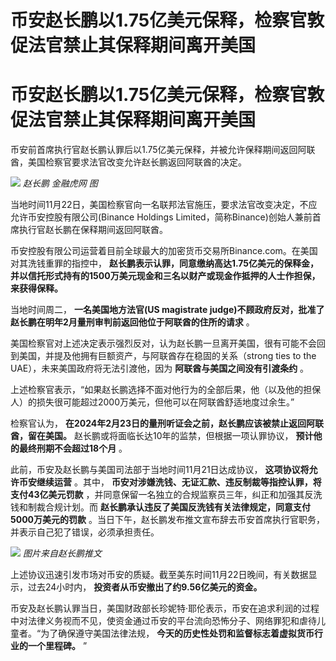 # 币安赵长鹏以1.75亿美元保释，检察官敦促法官禁止其保释期间离开美国

# 币安赵长鹏以1.75亿美元保释，检察官敦促法官禁止其保释期间离开美国

币安前首席执行官赵长鹏认罪后以1.75亿美元保释，并被允许保释期间返回阿联酋，美国检察官要求法官改变允许赵长鹏返回阿联酋的决定。

![](https://inews.gtimg.com/om_bt/Okmar4KNjHTiNqoDvNlhGkKHekDSbzRxaf1kBxWgsfO58AA/1000)
_赵长鹏 金融虎网 图_

当地时间11月22日，美国检察官向一名联邦法官施压，要求法官改变决定，不应允许币安控股有限公司(Binance Holdings
Limited，简称Binance)创始人兼前首席执行官赵长鹏在保释期间返回阿联酋。

币安控股有限公司运营着目前全球最大的加密货币交易所Binance.com。在美国对其洗钱重罪的指控中，
**赵长鹏表示认罪，同意缴纳高达1.75亿美元的保释金，并以信托形式持有的1500万美元现金和三名以财产或现金作抵押的人士作担保，来获得保释。**

当地时间周二， **一名美国地方法官(US magistrate judge)不顾政府反对，批准了赵长鹏在明年2月量刑审判前返回他位于阿联酋的住所的请求**
。

美国检察官对上述决定表示强烈反对，认为赵长鹏一旦离开美国，很有可能不会回到美国，并提及他拥有巨额资产，与阿联酋存在稳固的关系（strong ties to
the UAE），未来美国政府将无法引渡他，因为 **阿联酋与美国之间没有引渡条约** 。

上述检察官表示，“如果赵长鹏选择不面对他行为的全部后果，他（以及他的担保人）的损失很可能超过2000万美元，但他可以在阿联酋舒适地度过余生。”

检察官认为， **在2024年2月23日的量刑听证会之前，赵长鹏应该被禁止返回阿联酋，留在美国。** 赵长鹏或将面临长达10年的监禁，但根据一项认罪协议，
**预计他的最终刑期不会超过18个月** 。

此前，币安及赵长鹏与美国司法部于当地时间11月21日达成协议， **这项协议将允许币安继续运营** 。其中，
**币安对涉嫌洗钱、无证汇款、违反制裁等指控认罪，将支付43亿美元罚款** ，并同意保留一名独立的合规监察员三年，纠正和加强其反洗钱和制裁合规计划。而
**赵长鹏承认违反了美国反洗钱有关法律规定，同意支付5000万美元的罚款**
。当日下午，赵长鹏发布推文宣布辞去币安首席执行官职务，并表示自己犯了错误，必须承担责任。

![](https://inews.gtimg.com/om_bt/OOi2lMxipPa8KZe_o1Bk9E9FOP0aIrfoZiBD3uVktZzDkAA/1000)
_图片来自赵长鹏推文_

上述协议迅速引发市场对币安的质疑。截至美东时间11月22日晚间，有关数据显示，过去24小时内， **投资者从币安撤出了约9.56亿美元的资金。**

币安及赵长鹏认罪当日，美国财政部长珍妮特·耶伦表示，币安在追求利润的过程中对法律义务视而不见，使资金通过币安的平台流向恐怖分子、网络罪犯和虐待儿童者。“为了确保遵守美国法律法规，
**今天的历史性处罚和监督标志着虚拟货币行业的一个里程碑。** ”

